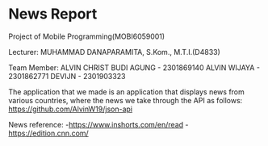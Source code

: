 # News Report

Project of Mobile Programming(MOBI6059001)

Lecturer: MUHAMMAD DANAPARAMITA, S.Kom., M.T.I.(D4833)

Team Member:
ALVIN CHRIST BUDI AGUNG - 2301869140
ALVIN WIJAYA - 2301862771
DEVIJN - 2301903323

The application that we made is an application that displays news from various countries, where the news we take through the API as follows:
https://github.com/AlvinW19/json-api

News reference:
-https://www.inshorts.com/en/read
-https://edition.cnn.com/
